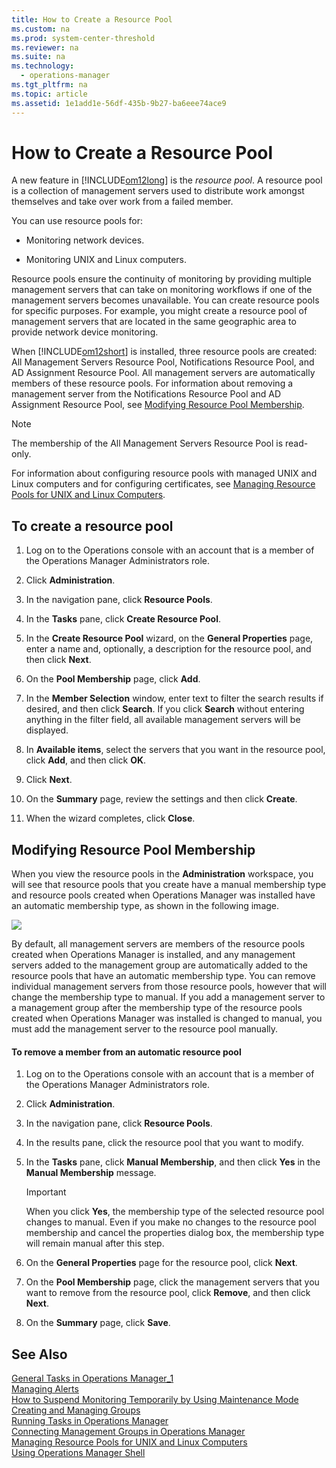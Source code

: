 ```yaml
---
title: How to Create a Resource Pool
ms.custom: na
ms.prod: system-center-threshold
ms.reviewer: na
ms.suite: na
ms.technology: 
  - operations-manager
ms.tgt_pltfrm: na
ms.topic: article
ms.assetid: 1e1add1e-56df-435b-9b27-ba6eee74ace9
---
```

# How to Create a Resource Pool
A new feature in [!INCLUDE[om12long](../../om/manage/includes/om12long_md.md)] is the *resource pool*. A resource pool is a collection of management servers used to distribute work amongst themselves and take over work from a failed member.  
  
You can use resource pools for:  
  
-   Monitoring network devices.  
  
-   Monitoring UNIX and Linux computers.  
  
Resource pools ensure the continuity of monitoring by providing multiple management servers that can take on monitoring workflows if one of the management servers becomes unavailable. You can create resource pools for specific purposes. For example, you might create a resource pool of management servers that are located in the same geographic area to provide network device monitoring.  
  
When [!INCLUDE[om12short](../../om/manage/includes/om12short_md.md)] is installed, three resource pools are created: All Management Servers Resource Pool, Notifications Resource Pool, and AD Assignment Resource Pool. All management servers are automatically members of these resource pools. For information about removing a management server from the Notifications Resource Pool and AD Assignment Resource Pool, see [Modifying Resource Pool Membership](../../om/manage/How-to-Create-a-Resource-Pool.md#bkmk_modifyingresourcepoolmembership).  
  
> [!NOTE]  
> The membership of the All Management Servers Resource Pool is read\-only.  
  
For information about configuring resource pools with managed UNIX and Linux computers and for configuring certificates, see [Managing Resource Pools for UNIX and Linux Computers](../../om/manage/Managing-Resource-Pools-for-UNIX-and-Linux-Computers.md).  
  
## <a name="bkmk_tocreatearesourcepool"></a>To create a resource pool  
  
1.  Log on to the Operations console with an account that is a member of the Operations Manager Administrators role.  
  
2.  Click **Administration**.  
  
3.  In the navigation pane, click **Resource Pools**.  
  
4.  In the **Tasks** pane, click **Create Resource Pool**.  
  
5.  In the **Create Resource Pool** wizard, on the **General Properties** page, enter a name and, optionally, a description for the resource pool, and then click **Next**.  
  
6.  On the **Pool Membership** page, click **Add**.  
  
7.  In the **Member Selection** window, enter text to filter the search results if desired, and then click **Search**. If you click **Search** without entering anything in the filter field, all available management servers will be displayed.  
  
8.  In **Available items**, select the servers that you want in the resource pool, click **Add**, and then click **OK**.  
  
9. Click **Next**.  
  
10. On the **Summary** page, review the settings and then click **Create**.  
  
11. When the wizard completes, click **Close**.  
  
## <a name="bkmk_modifyingresourcepoolmembership"></a>Modifying Resource Pool Membership  
When you view the resource pools in the **Administration** workspace, you will see that resource pools that you create have a manual membership type and resource pools created when Operations Manager was installed have an automatic membership type, as shown in the following image.  
  
![](3ec2b1a6-ee6d-454e-8dc6-52ae6a8d41f0)  
  
By default, all management servers are members of the resource pools created when Operations Manager is installed, and any management servers added to the management group are automatically added to the resource pools that have an automatic membership type. You can remove individual management servers from those resource pools, however that will change the membership type to manual. If you add a management server to a management group after the membership type of the resource pools created when Operations Manager was installed is changed to manual, you must add the management server to the resource pool manually.  
  
#### To remove a member from an automatic resource pool  
  
1.  Log on to the Operations console with an account that is a member of the Operations Manager Administrators role.  
  
2.  Click **Administration**.  
  
3.  In the navigation pane, click **Resource Pools**.  
  
4.  In the results pane, click the resource pool that you want to modify.  
  
5.  In the **Tasks** pane, click **Manual Membership**, and then click **Yes** in the **Manual Membership** message.  
  
    > [!IMPORTANT]  
    > When you click **Yes**, the membership type of the selected resource pool changes to manual. Even if you make no changes to the resource pool membership and cancel the properties dialog box, the membership type will remain manual after this step.  
  
6.  On the **General Properties** page for the resource pool, click **Next**.  
  
7.  On the **Pool Membership** page, click the management servers that you want to remove from the resource pool, click **Remove**, and then click **Next**.  
  
8.  On the **Summary** page, click **Save**.  
  
## See Also  
[General Tasks in Operations Manager_1](../Topic/General%20Tasks%20in%20Operations%20Manager_1.md)  
[Managing Alerts](../../om/manage/Managing-Alerts.md)  
[How to Suspend Monitoring Temporarily by Using Maintenance Mode](../../om/manage/How-to-Suspend-Monitoring-Temporarily-by-Using-Maintenance-Mode.md)  
[Creating and Managing Groups](../../om/manage/Creating-and-Managing-Groups.md)  
[Running Tasks in Operations Manager](../../om/manage/Running-Tasks-in-Operations-Manager.md)  
[Connecting Management Groups in Operations Manager](../../om/manage/Connecting-Management-Groups-in-Operations-Manager.md)  
[Managing Resource Pools for UNIX and Linux Computers](../../om/manage/Managing-Resource-Pools-for-UNIX-and-Linux-Computers.md)  
[Using Operations Manager Shell](../../om/manage/Using-Operations-Manager-Shell.md)  
  
